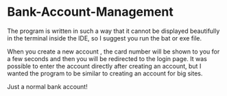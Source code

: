 # Bank-Account-Management

The program is written in such a way that it cannot be displayed beautifully
in the terminal inside the IDE, so I suggest you run the bat or exe file.

When you create a new account , the card number will be shown to you
for a few seconds and then you will be redirected to the login page.
It was possible to enter the account directly after creating an account,
but I wanted the program to be similar to creating an account for big sites.

Just a normal bank account!
